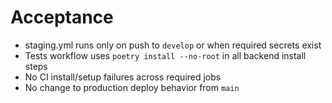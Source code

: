 # Acceptance
- staging.yml runs only on push to `develop` or when required secrets exist
- Tests workflow uses `poetry install --no-root` in all backend install steps
- No CI install/setup failures across required jobs
- No change to production deploy behavior from `main`
